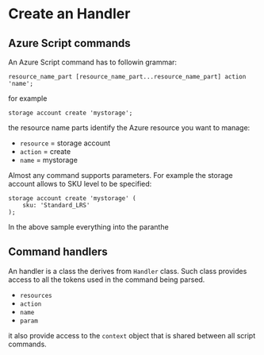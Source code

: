 # Create an Handler

## Azure Script commands

An Azure Script command has to followin grammar:

    resource_name_part [resource_name_part...resource_name_part] action 'name';

for example

    storage account create 'mystorage';

the resource name parts identify the Azure resource you want to manage: 

- `resource` = storage account
- `action` = create
- `name` = mystorage

Almost any command supports parameters. For example the storage account allows to SKU level to be specified:

    storage account create 'mystorage' (
        sku: 'Standard_LRS'		
    );

In the above sample everything into the paranthe

## Command handlers

An handler is a class the derives from `Handler` class. Such class provides access to all the tokens used in the command being parsed.
- `resources`
- `action`
- `name`
- `param`

it also provide access to the `context` object that is shared between all script commands.

